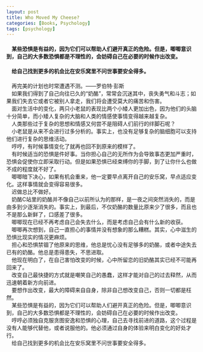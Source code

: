 ```yaml
---
layout: post
title: Who Moved My Cheese?
categories: [Books, Psychology]
tags: [psychology]
---         
```

#### &#8195;某些恐惧是有益的，因为它们可以帮助人们避开真正的危险。但是，唧唧意识到，自己的大多数恐惧都是不理性的，会妨碍自己在必要的时候作出改变。             
#### &#8195;给自己找到更多的机会比在安乐窝里不问世事要安全得多。               
<!-- more -->           
&#8195;再完美的计划也时常遭遇不测。——罗伯特·彭斯                     
&#8195;如果我们得到了自己向往已久的“奶酪”，常常会沉迷其中，丧失勇气和斗志；如果我们失去它或者它被别人拿走，我们将会遭受莫大的痛苦和伤害。               
&#8195;面对生活中的变化，两只小老鼠的表现比两个小矮人更加出色，因为他们的头脑十分简单，而小矮人复杂的大脑和人类的情感使事情变得越来越复杂。               
&#8195;人类那些过于复杂的思想和情感又何尝不是阻碍人们前行的绊脚石呢？                   
&#8195;小老鼠是从来不会进行过多分析的。事实上，也没有足够复杂的脑细胞可以支持他们进行复杂的思维活动。               
&#8195;哼哼，有时候事情变化了就再也回不到原来的模样了。               
&#8195;有时候适当的恐惧是件好事。当你担心自己的无所作为会导致事态更加严重时，恐惧会促使你立即采取行动。但是如果恐惧已经束缚你的手脚，到了让你什么也做不成的程度就不好了。               
&#8195;唧唧暗下决心，如果有机会重来，他一定要早点离开自己的安乐窝，早点适应变化。这样事情就会变得容易很多。               
&#8195;迟做总比不做好。               
&#8195;奶酪C站里的奶酪并不像自己以前所认为的那样，是一夜之间突然消失的，而是由多到少逐渐消失的。事实上，到最后，不仅奶酪的数量比原来少了很多，而且也不是那么新鲜了，口感差了很多。               
&#8195;唧唧现在已经不再考虑自己会失去什么，而是考虑自己会有什么新的收获。               
&#8195;唧唧再次想到，自己一直担心的事情并没有想象的那么糟糕。其实，心中滋生的恐惧比现实的情况更麻烦。               
&#8195;担心和恐惧禁锢了他原来的思维，他总是忧心没有足够多的奶酪，或者中途失去已有的奶酪。他总是患得患失，不思进取。               
&#8195;他现在明白了，在自己害怕改变的时候，心中所留恋的旧奶酪其实已经不可能再回来了。               
&#8195;改变自己最快捷的方式就是嘲笑自己的愚蠢，这样才能对自己的过去释然，从而迅速朝着新方向前进。               
&#8195;要想作出改变，最大的障碍来自自身，除非自己想改变自己，否则一切都是枉然。               
&#8195;某些恐惧是有益的，因为它们可以帮助人们避开真正的危险。但是，唧唧意识到，自己的大多数恐惧都是不理性的，会妨碍自己在必要的时候作出改变。               
&#8195;哼哼必须独自克服贪图安逸和恐惧的心理，自己去寻找前进的道路，这个过程是没有人能够代替他，或者说服他的。他必须通过自身的体验来明白变化的好处才行。               
&#8195;给自己找到更多的机会比在安乐窝里不问世事要安全得多。               

